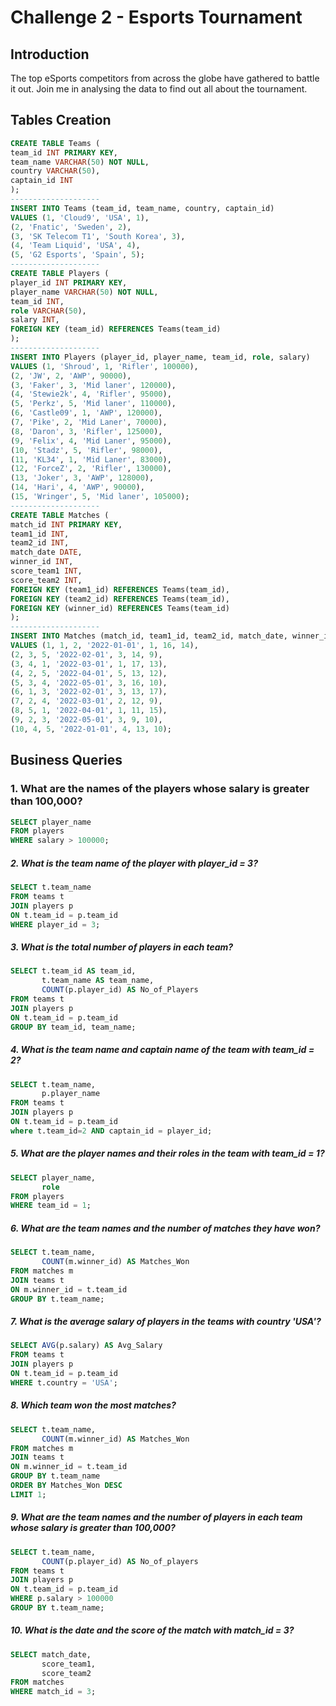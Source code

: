 # Challenge 2 - Esports Tournament

## Introduction
The top eSports competitors from across the globe have gathered to battle it out. Join me in analysing the data to find out all about the tournament.

## Tables Creation
```sql
CREATE TABLE Teams (
team_id INT PRIMARY KEY,
team_name VARCHAR(50) NOT NULL,
country VARCHAR(50),
captain_id INT
);
--------------------
INSERT INTO Teams (team_id, team_name, country, captain_id)
VALUES (1, 'Cloud9', 'USA', 1),
(2, 'Fnatic', 'Sweden', 2),
(3, 'SK Telecom T1', 'South Korea', 3),
(4, 'Team Liquid', 'USA', 4),
(5, 'G2 Esports', 'Spain', 5);
--------------------
CREATE TABLE Players (
player_id INT PRIMARY KEY,
player_name VARCHAR(50) NOT NULL,
team_id INT,
role VARCHAR(50),
salary INT,
FOREIGN KEY (team_id) REFERENCES Teams(team_id)
);
--------------------
INSERT INTO Players (player_id, player_name, team_id, role, salary)
VALUES (1, 'Shroud', 1, 'Rifler', 100000),
(2, 'JW', 2, 'AWP', 90000),
(3, 'Faker', 3, 'Mid laner', 120000),
(4, 'Stewie2k', 4, 'Rifler', 95000),
(5, 'Perkz', 5, 'Mid laner', 110000),
(6, 'Castle09', 1, 'AWP', 120000),
(7, 'Pike', 2, 'Mid Laner', 70000),
(8, 'Daron', 3, 'Rifler', 125000),
(9, 'Felix', 4, 'Mid Laner', 95000),
(10, 'Stadz', 5, 'Rifler', 98000),
(11, 'KL34', 1, 'Mid Laner', 83000),
(12, 'ForceZ', 2, 'Rifler', 130000),
(13, 'Joker', 3, 'AWP', 128000),
(14, 'Hari', 4, 'AWP', 90000),
(15, 'Wringer', 5, 'Mid laner', 105000);
--------------------
CREATE TABLE Matches (
match_id INT PRIMARY KEY,
team1_id INT,
team2_id INT,
match_date DATE,
winner_id INT,
score_team1 INT,
score_team2 INT,
FOREIGN KEY (team1_id) REFERENCES Teams(team_id),
FOREIGN KEY (team2_id) REFERENCES Teams(team_id),
FOREIGN KEY (winner_id) REFERENCES Teams(team_id)
);
--------------------
INSERT INTO Matches (match_id, team1_id, team2_id, match_date, winner_id, score_team1, score_team2)
VALUES (1, 1, 2, '2022-01-01', 1, 16, 14),
(2, 3, 5, '2022-02-01', 3, 14, 9),
(3, 4, 1, '2022-03-01', 1, 17, 13),
(4, 2, 5, '2022-04-01', 5, 13, 12),
(5, 3, 4, '2022-05-01', 3, 16, 10),
(6, 1, 3, '2022-02-01', 3, 13, 17),
(7, 2, 4, '2022-03-01', 2, 12, 9),
(8, 5, 1, '2022-04-01', 1, 11, 15),
(9, 2, 3, '2022-05-01', 3, 9, 10),
(10, 4, 5, '2022-01-01', 4, 13, 10);
```

## Business Queries

### 1. What are the names of the players whose salary is greater than 100,000?
```sql
SELECT player_name
FROM players
WHERE salary > 100000;
```
##### 2. What is the team name of the player with player_id = 3?
```sql
SELECT t.team_name
FROM teams t
JOIN players p 
ON t.team_id = p.team_id
WHERE player_id = 3;
```
##### 3. What is the total number of players in each team?
```sql
SELECT t.team_id AS team_id,
       t.team_name AS team_name,
       COUNT(p.player_id) AS No_of_Players
FROM teams t
JOIN players p 
ON t.team_id = p.team_id
GROUP BY team_id, team_name;
```
##### 4. What is the team name and captain name of the team with team_id = 2?
```sql
SELECT t.team_name,
	   p.player_name
FROM teams t
JOIN players p 
ON t.team_id = p.team_id
where t.team_id=2 AND captain_id = player_id;
```
##### 5. What are the player names and their roles in the team with team_id = 1?
```sql
SELECT player_name,
       role
FROM players
WHERE team_id = 1;
```
##### 6. What are the team names and the number of matches they have won?
```sql
SELECT t.team_name, 
       COUNT(m.winner_id) AS Matches_Won
FROM matches m
JOIN teams t
ON m.winner_id = t.team_id
GROUP BY t.team_name;
```
##### 7. What is the average salary of players in the teams with country 'USA'?
```sql
SELECT AVG(p.salary) AS Avg_Salary
FROM teams t 
JOIN players p 
ON t.team_id = p.team_id
WHERE t.country = 'USA';
```
##### 8. Which team won the most matches?
```sql
SELECT t.team_name, 
       COUNT(m.winner_id) AS Matches_Won
FROM matches m
JOIN teams t
ON m.winner_id = t.team_id
GROUP BY t.team_name
ORDER BY Matches_Won DESC
LIMIT 1;
```
##### 9. What are the team names and the number of players in each team whose salary is greater than 100,000?
```sql
SELECT t.team_name,
	   COUNT(p.player_id) AS No_of_players
FROM teams t
JOIN players p 
ON t.team_id = p.team_id
WHERE p.salary > 100000
GROUP BY t.team_name;
```
##### 10. What is the date and the score of the match with match_id = 3?
```sql
SELECT match_date,
       score_team1,
       score_team2
FROM matches
WHERE match_id = 3;
```
